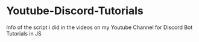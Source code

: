 # Youtube-Discord-Tutorials
Info of the script i did in the videos on my Youtube Channel for Discord Bot Tutorials in JS
